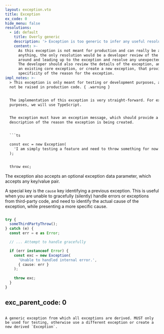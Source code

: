 ```yaml
---
layout: exception.vto
title: Exception
ex_code: 0
hide_menu: false
resolutions:
  - id: default
    title: Overly generic
    description: '> Exception is too generic to infer any useful resolution. { .note }'
    content: >-
      As this exception is not meant for production and can really be about
      anything, the only resolution would be a developer review of the actions
      around and leading up to the exception and resolve any unexpected logic.
      The developer should also review the details of the exception, and utilize
      an existing core exception, or create a new exception, that provides more
      specificity of the reason for the exception.
impl_notes: >-
  > This exception is only meant for testing or development purposes, and should
  not be raised in production code. { .warning }


  The implementation of this exception is very straight-forward. For example
  purposes, we will use TypeScript.


  The exception must have an exception message, which should provide a
  description of the reason the exception is being created.


  ```ts

  const exc = new Exception(
    'I am simply testing a feature and need to throw something for now.'
  );


  throw exc;

  ```


  The exception also accepts an optional exception data parameter, which accepts
  any key/value pair.


  A special key is the `cause` key identifying a previous exception. This is
  useful when you are unable to gracefully (silently) handle errors or
  exceptions from third-party code, and need to identify the actual cause of the
  exception, while presenting a more specific cause.


  ```ts

  try {
    someThirdPartyThrow();
  } catch (e) {
    const err = e as Error;

    // ... Attempt to handle gracefully

    if (err instanceof Error) {
      const exc = new Exception(
        'Unable to handled internal error.',
        { cause: err }
      );
      
      throw exc;
    }
  }

  ```
exc_parent_code: 0
---
```

A generic exception from which all exceptions are derived. MUST only be used for testing, otherwise use a different exception or create a new derived `Exception`.
